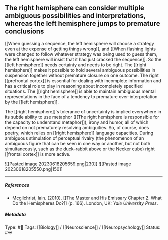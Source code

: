 ## The right hemisphere can consider multiple ambiguous possibilities and interpretations, whereas the left hemisphere jumps to premature conclusions # 

[[When guessing a sequence, the left hemisphere will choose a strategy even at the expense of getting things wrong]], and [[When flashing lights were changed to follow whatever strategy was being used to guess them, the left hemisphere will insist that it had just cracked the sequence]]. So the [[left hemisphere]] needs certainty and needs to be right. The [[right hemisphere]] makes it possible to hold several ambiguous possibilities in suspension together without premature closure on one outcome. The right [[prefrontal cortex]] is essential for dealing with incomplete information and has a critical role to play in reasoning about incompletely specified situations. The [[right hemisphere]] is able to maintain ambiguous mental representations in the face of a tendency to premature over-interpretation by the [[left hemisphere]]. 

The [[right hemisphere]]'s tolerance of uncertainty is implied everywhere in its subtle ability to use metaphor ([[The right hemisphere is responsible for the capacity to understand metaphor]]), irony and humor, all of which depend on not prematurely resolving ambiguities. So, of course, does poetry, which relies on [[right hemisphere]] language capacities. During ambiguous stimulation of perceptual rivalry (the phenomenon of an ambiguous figure that can be seen in one way or another, but not both simultaneously, such as the duck–rabbit above or the Necker cube) right [[frontal cortex]] is more active.

![[Pasted image 20230618205659.png|230]] ![[Pasted image 20230618205550.png|150]]

___

##### References

- Mcgilchrist, Iain. (2010). [[The Master and His Emissary Chapter 2. What Do the Hemispheres Do?]] (p. 166). London, UK: _Yale University Press_.

##### Metadata

Type: #🔴 
Tags: [[Biology]] / [[Neuroscience]] / [[Neuropsychology]]
Status: #☀️ 